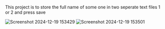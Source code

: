 This project is to store the full name of some one in two seperate text files 1 or 2 and press save


![Screenshot 2024-12-19 153429](https://github.com/user-attachments/assets/95d7a48f-a80f-4e08-8a23-378c6d538482)
![Screenshot 2024-12-19 153501](https://github.com/user-attachments/assets/a6a12c3b-5eab-44bd-a379-bcf2f915617a)
